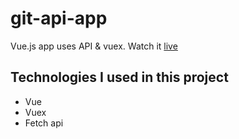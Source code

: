 # git-api-app
Vue.js app uses API & vuex. Watch it [live](https://git-api-app.vercel.app/) 

## Technologies I used in this project 
* Vue
* Vuex
* Fetch api
